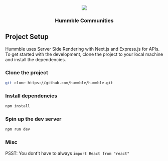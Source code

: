 <center>
    <img src="https://hummble.github.io/hummble/public/images/hummble.png"/>
</center>
<center><h3 align="center">Hummble Communities</h3></center>


## Project Setup
Hummble uses Server Side Rendering with Next.js and Express.js for APIs. To get started with the development, clone the project to your local machine and install the dependencies.

### Clone the project
```bash
git clone https://github.com/hummble/hummble.git
```
### Install dependencies
```bash
npm install
```
### Spin up the dev server
```bash
npm run dev
```

### Misc
PSST: You dont't have to always `import React from "react"`